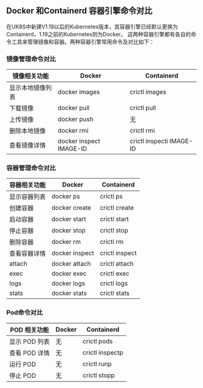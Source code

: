 ## Docker 和Containerd 容器引擎命令对比


在UK8S中新建V1.19以后的Kubernetes版本，其容器引擎已经默认更换为Containerd，1.19之前的Kubernetes则为Docker。 这两种容器引擎都有各自的命令工具来管理镜像和容器。两种容器引擎常用命令及对比如下：

### 镜像管理命令对比

|镜像相关功能|	Docker|	Containerd|
|----------|---------|----------|
|显示本地镜像列表|	docker images|	crictl images|
|下载镜像|	docker pull|	crictl pull|
|上传镜像|	docker push|	无|
|删除本地镜像|	docker rmi|	crictl rmi|
|查看镜像详情|	docker inspect IMAGE-ID|	crictl inspecti IMAGE-ID|


### 容器管理命令对比

|容器相关功能|	Docker|	Containerd|
|----------|---------|----------|
|显示容器列表|	docker ps|	crictl ps|
|创建容器|	docker create|	crictl create|
|启动容器|	docker start|	crictl start|
|停止容器|	docker stop|	crictl stop|
|删除容器|	docker rm	|crictl rm|
|查看容器详情|	docker inspect|	crictl inspect|
|attach|	docker attach|	crictl attach|
|exec	|docker exec|	crictl exec|
|logs|	docker logs	|crictl logs|
|stats|	docker stats|	crictl stats|

### Pod命令对比
|POD 相关功能|	Docker|	Containerd|
|----------|---------|----------|
|显示 POD 列表|	无|	crictl pods|
|查看 POD 详情|	无|	crictl inspectp|
|运行 POD|	无|	crictl runp|
|停止 POD|	无|	crictl stopp|